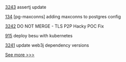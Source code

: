 
[3243](https://github.com/hyperledger/besu/pull/3243) assertj update

[134](https://github.com/hyperledger/firefly-cli/pull/134) [pg-maxconns] adding maxconns to postgres config

[3242](https://github.com/hyperledger/besu/pull/3242) DO NOT MERGE - TLS P2P Hacky POC Fix

[915](https://github.com/hyperledger/besu-docs/pull/915) deploy besu with kubernetes

[3241](https://github.com/hyperledger/besu/pull/3241) update web3j dependency versions


[See more >>>](https://start-here.hyperledger.org/pull-requests)
